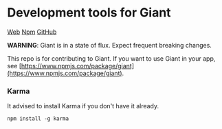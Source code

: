Development tools for Giant
===========================

[Web](http://giantjs.org) [Npm](https://www.npmjs.com/~giantjs) [GitHub](https://github.com/giantjs)

**WARNING**: Giant is in a state of flux. Expect frequent breaking changes.

This repo is for contributing to Giant. If you want to use Giant in your app, see [https://www.npmjs.com/package/giant](https://www.npmjs.com/package/giant).

### Karma

It advised to install Karma if you don't have it already.

    npm install -g karma
